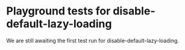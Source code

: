 # Playground tests for disable-default-lazy-loading
We are still awaiting the first test run for disable-default-lazy-loading.
